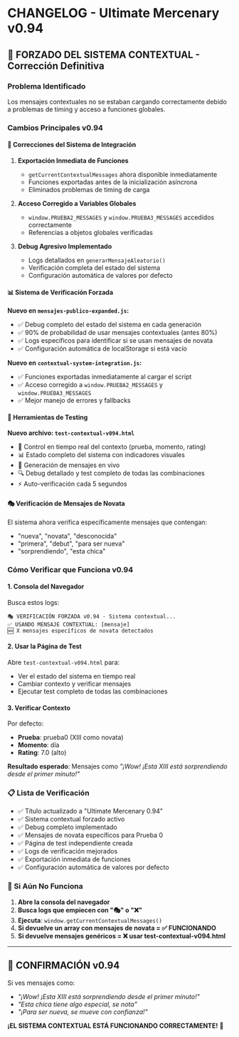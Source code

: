 # CHANGELOG - Ultimate Mercenary v0.94

## 🎯 **FORZADO DEL SISTEMA CONTEXTUAL - Corrección Definitiva**

### **Problema Identificado**
Los mensajes contextuales no se estaban cargando correctamente debido a problemas de timing y acceso a funciones globales.

### **Cambios Principales v0.94**

#### **🔧 Correcciones del Sistema de Integración**

1. **Exportación Inmediata de Funciones**
   - `getCurrentContextualMessages` ahora disponible inmediatamente
   - Funciones exportadas antes de la inicialización asíncrona
   - Eliminados problemas de timing de carga

2. **Acceso Corregido a Variables Globales**
   - `window.PRUEBA2_MESSAGES` y `window.PRUEBA3_MESSAGES` accedidos correctamente
   - Referencias a objetos globales verificadas

3. **Debug Agresivo Implementado**
   - Logs detallados en `generarMensajeAleatorio()`
   - Verificación completa del estado del sistema
   - Configuración automática de valores por defecto

#### **📊 Sistema de Verificación Forzada**

**Nuevo en `mensajes-publico-expanded.js`:**
- ✅ Debug completo del estado del sistema en cada generación
- ✅ 90% de probabilidad de usar mensajes contextuales (antes 80%)
- ✅ Logs específicos para identificar si se usan mensajes de novata
- ✅ Configuración automática de localStorage si está vacío

**Nuevo en `contextual-system-integration.js`:**
- ✅ Funciones exportadas inmediatamente al cargar el script
- ✅ Acceso corregido a `window.PRUEBA2_MESSAGES` y `window.PRUEBA3_MESSAGES`
- ✅ Mejor manejo de errores y fallbacks

#### **🧪 Herramientas de Testing**

**Nuevo archivo: `test-contextual-v094.html`**
- 🎯 Control en tiempo real del contexto (prueba, momento, rating)
- 📊 Estado completo del sistema con indicadores visuales
- 📨 Generación de mensajes en vivo
- 🔍 Debug detallado y test completo de todas las combinaciones
- ⚡ Auto-verificación cada 5 segundos

#### **🎭 Verificación de Mensajes de Novata**

El sistema ahora verifica específicamente mensajes que contengan:
- "nueva", "novata", "desconocida"
- "primera", "debut", "para ser nueva"
- "sorprendiendo", "esta chica"

### **Cómo Verificar que Funciona v0.94**

#### **1. Consola del Navegador**
Busca estos logs:
```
🎭 VERIFICACIÓN FORZADA v0.94 - Sistema contextual...
✅ USANDO MENSAJE CONTEXTUAL: [mensaje]
🆕 X mensajes específicos de novata detectados
```

#### **2. Usar la Página de Test**
Abre `test-contextual-v094.html` para:
- Ver el estado del sistema en tiempo real
- Cambiar contexto y verificar mensajes
- Ejecutar test completo de todas las combinaciones

#### **3. Verificar Contexto**
Por defecto:
- **Prueba**: prueba0 (XIII como novata)
- **Momento**: día 
- **Rating**: 7.0 (alto)

**Resultado esperado**: Mensajes como *"¡Wow! ¡Esta XIII está sorprendiendo desde el primer minuto!"*

### **📋 Lista de Verificación**

- ✅ Título actualizado a "Ultimate Mercenary 0.94"
- ✅ Sistema contextual forzado activo
- ✅ Debug completo implementado
- ✅ Mensajes de novata específicos para Prueba 0
- ✅ Página de test independiente creada
- ✅ Logs de verificación mejorados
- ✅ Exportación inmediata de funciones
- ✅ Configuración automática de valores por defecto

### **🚨 Si Aún No Funciona**

1. **Abre la consola del navegador**
2. **Busca logs que empiecen con "🎭" o "❌"**
3. **Ejecuta**: `window.getCurrentContextualMessages()`
4. **Si devuelve un array con mensajes de novata = ✅ FUNCIONANDO**
5. **Si devuelve mensajes genéricos = ❌ usar test-contextual-v094.html**

---

## 🎉 **CONFIRMACIÓN v0.94**

Si ves mensajes como:
- *"¡Wow! ¡Esta XIII está sorprendiendo desde el primer minuto!"*
- *"Esta chica tiene algo especial, se nota"*
- *"¡Para ser nueva, se mueve con confianza!"*

**¡EL SISTEMA CONTEXTUAL ESTÁ FUNCIONANDO CORRECTAMENTE!** 🎯 